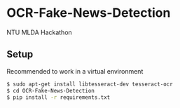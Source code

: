 # OCR-Fake-News-Detection
NTU MLDA Hackathon

## Setup
Recommended to work in a virtual environment
```bash
$ sudo apt-get install libtesseract-dev tesseract-ocr
$ cd OCR-Fake-News-Detection
$ pip install -r requirements.txt
```
